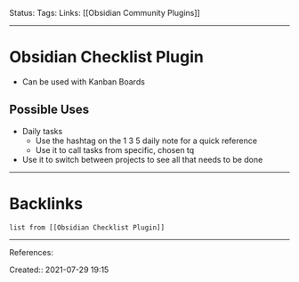 Status: 
Tags: 
Links: [[Obsidian Community Plugins]]
___
# Obsidian Checklist Plugin
- Can be used with Kanban Boards
## Possible Uses
- Daily tasks
	- Use the hashtag on the 1 3 5 daily note for a quick reference
	- Use it to call tasks from specific, chosen tq
- Use it to switch between projects to see all that needs to be done

___
# Backlinks
```dataview
list from [[Obsidian Checklist Plugin]]
```
___
References:

Created:: 2021-07-29 19:15
